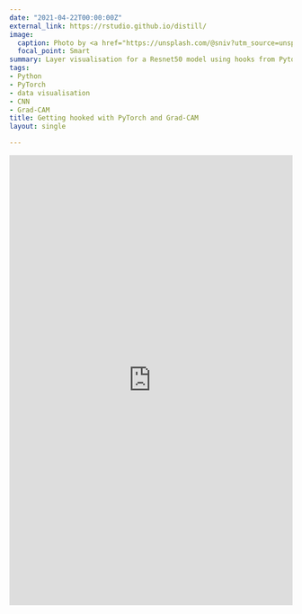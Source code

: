 ```yaml
---
date: "2021-04-22T00:00:00Z"
external_link: https://rstudio.github.io/distill/
image:
  caption: Photo by <a href="https://unsplash.com/@sniv?utm_source=unsplash&utm_medium=referral&utm_content=creditCopyText">Shirly Niv Marton</a> on <a href="https://unsplash.com/s/photos/chess?utm_source=unsplash&utm_medium=referral&utm_content=creditCopyText">Unsplash</a>
  focal_point: Smart
summary: Layer visualisation for a Resnet50 model using hooks from Pytorch and Grad-CAM
tags:
- Python
- PyTorch
- data visualisation
- CNN
- Grad-CAM
title: Getting hooked with PyTorch and Grad-CAM
layout: single

---
```

<iframe src="https://www.kaggle.com/embed/noobiedatascientist/getting-hooked-with-pytorch-and-grad-cam?kernelSessionId=59064805" height="800" style="margin: 0 auto; width: 100%; max-width: 950px;" frameborder="0" scrolling="auto" title="Getting hooked with PyTorch and Grad-CAM"></iframe>